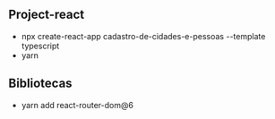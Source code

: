 ## Project-react
- npx create-react-app cadastro-de-cidades-e-pessoas --template typescript
- yarn

## Bibliotecas
- yarn add react-router-dom@6